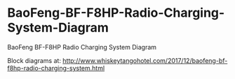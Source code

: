 # BaoFeng-BF-F8HP-Radio-Charging-System-Diagram
BaoFeng BF-F8HP Radio Charging System Diagram

Block diagrams at: http://www.whiskeytangohotel.com/2017/12/baofeng-bf-f8hp-radio-charging-system.html

